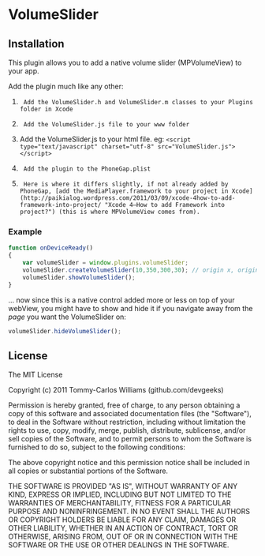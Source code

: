 VolumeSlider
============

Installation
------------

This plugin allows you to add a native volume slider (MPVolumeView) to your app.

Add the plugin much like any other:

1.      Add the VolumeSlider.h and VolumeSlider.m classes to your Plugins folder in Xcode
2.      Add the VolumeSlider.js file to your www folder
3.	Add the VolumeSlider.js to your html file. eg: `<script type="text/javascript" charset="utf-8" src="VolumeSlider.js"></script>`
4.      Add the plugin to the PhoneGap.plist
5.      Here is where it differs slightly, if not already added by PhoneGap, [add the MediaPlayer.framework to your project in Xcode](http://paikialog.wordpress.com/2011/03/09/xcode-4how-to-add-framework-into-project/ "Xcode 4–How to add Framework into project?") (this is where MPVolumeView comes from).

### Example
```javascript
function onDeviceReady()
{
	var volumeSlider = window.plugins.volumeSlider;
	volumeSlider.createVolumeSlider(10,350,300,30); // origin x, origin y, width, height
	volumeSlider.showVolumeSlider();
}
```

... now since this is a native control added more or less on top of your webView, you might have to show and hide it if you navigate away from the _page_ you want the VolumeSlider on:

```javascript
volumeSlider.hideVolumeSlider();
```

## License

The MIT License

Copyright (c) 2011 Tommy-Carlos Williams (github.com/devgeeks)

Permission is hereby granted, free of charge, to any person obtaining a copy of this software and associated documentation files (the "Software"), to deal in the Software without restriction, including without limitation the rights to use, copy, modify, merge, publish, distribute, sublicense, and/or sell copies of the Software, and to permit persons to whom the Software is furnished to do so, subject to the following conditions:

The above copyright notice and this permission notice shall be included in all copies or substantial portions of the Software.

THE SOFTWARE IS PROVIDED "AS IS", WITHOUT WARRANTY OF ANY KIND, EXPRESS OR IMPLIED, INCLUDING BUT NOT LIMITED TO THE WARRANTIES OF MERCHANTABILITY, FITNESS FOR A PARTICULAR PURPOSE AND NONINFRINGEMENT. IN NO EVENT SHALL THE AUTHORS OR COPYRIGHT HOLDERS BE LIABLE FOR ANY CLAIM, DAMAGES OR OTHER LIABILITY, WHETHER IN AN ACTION OF CONTRACT, TORT OR OTHERWISE, ARISING FROM, OUT OF OR IN CONNECTION WITH THE SOFTWARE OR THE USE OR OTHER DEALINGS IN THE SOFTWARE.
